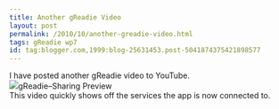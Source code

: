 ```yaml
---
title: Another gReadie Video
layout: post
permalink: /2010/10/another-greadie-video.html
tags: gReadie wp7
id: tag:blogger.com,1999:blog-25631453.post-5041874375421898577
---
```



I have posted another gReadie video to YouTube.  
  ![](http://www.youtube.com/watch?v=76peMOcUJNk&feature=youtube_gdata_player)gReadie–Sharing Preview  
This video quickly shows off the services the app is now connected to.  
  